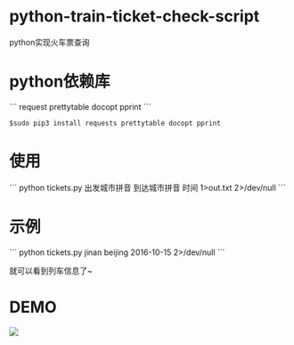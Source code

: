 <h1>python-train-ticket-check-script</h1>
python实现火车票查询  

<h1>python依赖库</h1>
```
request  
prettytable  
docopt  
pprint  
```

```
$sudo pip3 install requests prettytable docopt pprint
```

<h1>使用</h1>
```
python tickets.py 出发城市拼音 到达城市拼音 时间 1>out.txt 2>/dev/null
```
<h1>示例</h1>
```
python tickets.py jinan beijing 2016-10-15 2>/dev/null
```

就可以看到列车信息了~  

<h1>DEMO</h1>
<img src="http://iridescent.com.cn/Reference/demo1.png"></img>
